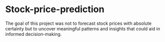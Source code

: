 # Stock-price-prediction
The goal of this project was not to forecast stock prices with absolute certainty but to uncover meaningful patterns and insights that could aid in informed decision-making.
